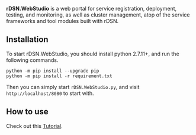 **rDSN.WebStudio** is a web portal for service registration, deployment, testing, and monitoring, as well as cluster management, atop of the service frameworks and tool modules built with rDSN. 

## Installation

To start rDSN.WebStudio, you should install python 2.7.11+, and run the following commands.

```
python -m pip install --upgrade pip
python -m pip install -r requirement.txt
```

Then you can simply start ```rDSN.WebStudio.py```, and visit ```http://localhost/8080``` to start with.  

## How to use

Check out this [Tutorial](https://github.com/Microsoft/rDSN/wiki/Tutorial:-one-box-cluster).


